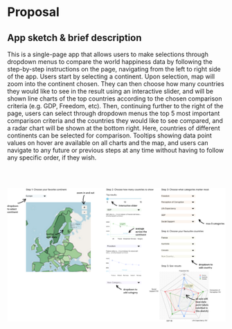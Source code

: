 # Proposal

## App sketch & brief description

This is a single-page app that allows users to make selections through dropdown menus to compare the world happiness data by following the step-by-step instructions on the page, navigating from the left to right side of the app. Users start by selecting a continent. Upon selection, map will zoom into the continent chosen. They can then choose how many countries they would like to see in the result using an interactive slider, and will be shown line charts of the top countries according to the chosen comparison criteria (e.g. GDP, Freedom, etc). Then, continuing further to the right of the page, users can select through dropdown menus the top 5 most important comparison criteria and the countries they would like to see compared, and a radar chart will be shown at the bottom right. Here, countries of different continents can be selected for comparison. Tooltips showing data point values on hover are available on all charts and the map, and users can navigate to any future or previous steps at any time without having to follow any specific order, if they wish.

<br><br>

![app sketch](sketch.jpg "App Sketch")
